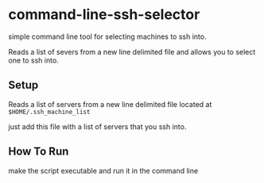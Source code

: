 # command-line-ssh-selector
simple command line tool for selecting machines to ssh into.

Reads a list of severs from a new line delimited file and allows you to select one to ssh into.  

## Setup
Reads a list of servers from a new line delimited file located at `$HOME/.ssh_machine_list`

just add this file with a list of servers that you ssh into.

## How To Run
make the script executable and run it in the command line
